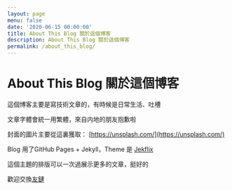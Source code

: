```yaml
---
layout: page
menu: false
date: '2020-06-15 00:00:00'
title: About This Blog 關於這個博客
description: About This Blog 關於這個博客
permalink: /about_this_blog/
---
```


# About This Blog 關於這個博客

這個博客主要是寫技術文章的，有時候是日常生活、吐槽

文章字體會統一用繁體，來自内地的朋友抱歉啦 

封面的圖片主要從這裏獲取： [https://unsplash.com/](https://unsplash.com/)

Blog 用了GitHub Pages + Jekyll，Theme 是 [Jekflix](https://github.com/thiagorossener/jekflix-template) 

這個主題的排版可以一次過展示更多的文章，挺好的

歡迎交換[友鏈](https://cwksc.github.io/link_exchange/)